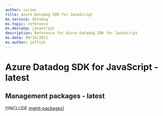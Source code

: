```yaml
---
author: xirzec
title: Azure Datadog SDK for JavaScript
ms.service: datadog
ms.topic: reference
ms.devlang: javascript
description: Reference for Azure Datadog SDK for JavaScript
ms.data: 09/14/2022
ms.author: jeffish
---
```

# Azure Datadog SDK for JavaScript - latest

## Management packages - latest
[!INCLUDE [mgmt-packages](datadog-mgmt-index.md)]